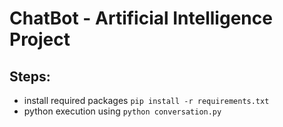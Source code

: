 # ChatBot - Artificial Intelligence Project

## Steps:
 - install required packages `pip install -r requirements.txt`
 - python execution using `python conversation.py`